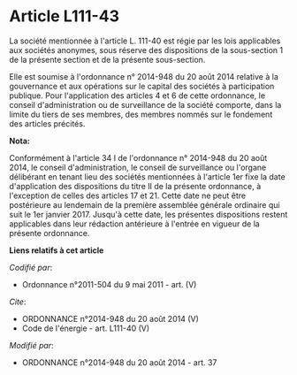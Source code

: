 # Article L111-43

La société mentionnée à l'article L. 111-40 est régie par les lois applicables aux sociétés anonymes, sous réserve des
dispositions de la sous-section 1 de la présente section et de la présente sous-section. 

Elle est soumise à l'ordonnance n° 2014-948 du 20 août 2014 relative à la gouvernance et aux opérations sur le capital des
sociétés à participation publique. Pour l'application des articles 4 et 6 de cette ordonnance, le conseil d'administration ou
de surveillance de la société comporte, dans la limite du tiers de ses membres, des membres nommés sur le fondement des
articles précités.

**Nota:**

Conformément à l'article 34 I de l'ordonnance n° 2014-948 du 20 août 2014, le conseil d'administration, le conseil de
surveillance ou l'organe délibérant en tenant lieu des sociétés mentionnées à l'article 1er fixe la date d'application des
dispositions du titre II de la présente ordonnance, à l'exception de celles des articles 17 et 21. Cette date ne peut être
postérieure au lendemain de la première assemblée générale ordinaire qui suit le 1er janvier 2017. Jusqu'à cette date, les
présentes dispositions restent applicables dans leur rédaction antérieure à l'entrée en vigueur de la présente ordonnance.

**Liens relatifs à cet article**

_Codifié par_:

  - Ordonnance n°2011-504 du 9 mai 2011 - art. (V)

_Cite_:

  - ORDONNANCE n°2014-948 du 20 août 2014 (V)
  - Code de l'énergie - art. L111-40 (V)

_Modifié par_:

  - ORDONNANCE n°2014-948 du 20 août 2014 - art. 37
